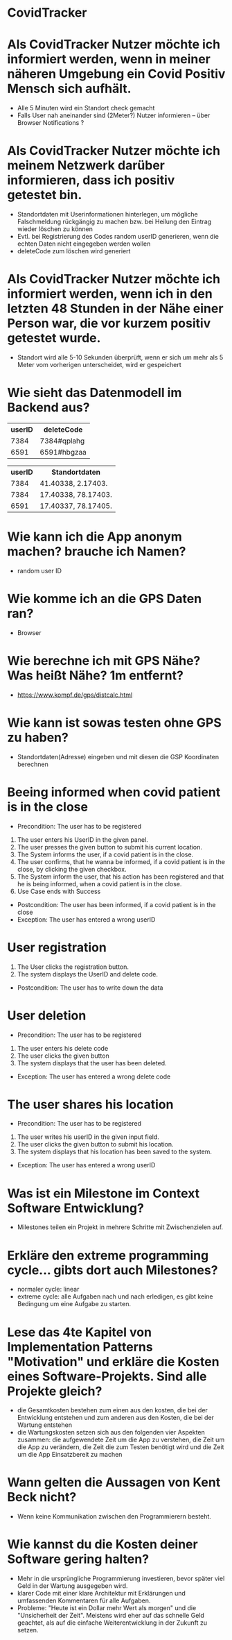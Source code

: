 # CovidTracker

# Als CovidTracker Nutzer möchte ich informiert werden, wenn in meiner näheren Umgebung ein Covid Positiv Mensch sich aufhält.
-	Alle 5 Minuten wird ein Standort check gemacht
-	Falls User nah aneinander sind (2Meter?) Nutzer informieren – über Browser Notifications ?

# Als CovidTracker Nutzer möchte ich meinem Netzwerk darüber informieren, dass ich positiv getestet bin.
-	Standortdaten mit Userinformationen hinterlegen, um mögliche Falschmeldung rückgängig zu machen bzw. bei Heilung den Eintrag wieder löschen zu können
-	Evtl. bei Registrierung des Codes random userID generieren, wenn die echten Daten nicht eingegeben werden wollen
-	deleteCode zum löschen wird generiert

# Als CovidTracker Nutzer möchte ich informiert werden, wenn ich in den letzten 48 Stunden in der Nähe einer Person war, die vor kurzem positiv getestet wurde.
-	Standort wird alle 5-10 Sekunden überprüft, wenn er sich um mehr als 5 Meter vom vorherigen unterscheidet, wird er gespeichert

# Wie sieht das Datenmodell im Backend aus?
<table>
  <tr>
    <th><b>userID</b></th>
    <th><b>deleteCode</b></th>
  </tr>
  <tr>
    <td>7384</td>
    <td>7384#qplahg</td>
  </tr>
    <tr>
    <td>6591</td>
    <td>6591#hbgzaa</td>
  </tr>
</table>

<table>
  <tr>
    <th><b>userID</b></th>
    <th><b>Standortdaten</b></th>
  </tr>
  <tr>
    <td>7384</td>
    <td>41.40338, 2.17403.</td>
  </tr>
    <tr>
    <td>7384</td>
    <td>17.40338, 78.17403.</td>
  </tr>
   <tr>
    <td>6591</td>
    <td>17.40337, 78.17405.</td>
  </tr>
</table>

# Wie kann ich die App anonym machen? brauche ich Namen?
-	random user ID
# Wie komme ich an die GPS Daten ran?
-	Browser
# Wie berechne ich mit GPS Nähe? Was heißt Nähe? 1m entfernt?
-	https://www.kompf.de/gps/distcalc.html
# Wie kann ist sowas testen ohne GPS zu haben?
-	Standortdaten(Adresse) eingeben und mit diesen die GSP Koordinaten berechnen

# Beeing informed when covid patient is in the close
- Precondition: The user has to be registered
1. The user enters his UserID in the given panel.
2. The user presses the given button to submit his current location.
3. The System informs the user, if a covid patient is in the close.
4. The user confirms, that he wanna be informed, if a covid patient is in the close, by clicking the given checkbox.
5. The System inform the user, that his action has been registered and that he is being informed, when a covid patient is in the close.
6. Use Case ends with Success
- Postcondition: The user has been informed, if a covid patient is in the close
- Exception: The user has entered a wrong userID

# User registration 
1. The User clicks the registration button.
2. The system displays the UserID and delete code.
- Postcondition: The user has to write down the data

# User deletion
- Precondition: The user has to be registered
1. The user enters his delete code
2. The user clicks the given button
3. The system displays that the user has been deleted.
- Exception: The user has entered a wrong delete code

# The user shares his location
- Precondition: The user has to be registered
1. The user writes his userID in the given input field.
2. The user clicks the given button to submit his location.
3. The system displays that his location has been saved to the system.
- Exception: The user has entered a wrong userID

# Was ist ein Milestone im Context Software Entwicklung?
- Milestones teilen ein Projekt in mehrere Schritte mit Zwischenzielen auf.

# Erkläre den extreme programming cycle... gibts dort auch Milestones?
- normaler cycle: linear
- extreme cycle: alle Aufgaben nach und nach erledigen, es gibt keine Bedingung um eine Aufgabe zu starten.

# Lese das 4te Kapitel von Implementation Patterns "Motivation" und erkläre die Kosten eines Software-Projekts. Sind alle Projekte gleich?
- die Gesamtkosten bestehen zum einen aus den kosten, die bei der Entwicklung entstehen und zum anderen aus den Kosten, die bei der Wartung entstehen
- die Wartungskosten setzen sich aus den folgenden vier Aspekten zusammen: die aufgewendete Zeit um die App zu verstehen, die Zeit um die App zu verändern, die Zeit die zum Testen benötigt wird und die Zeit um die App Einsatzbereit zu machen

# Wann gelten die Aussagen von Kent Beck nicht? 
- Wenn keine Kommunikation zwischen den Programmierern besteht.

# Wie kannst du die Kosten deiner Software gering halten?
- Mehr in die ursprüngliche Programmierung investieren, bevor später viel Geld in der Wartung ausgegeben wird.
- klarer Code mit einer klare Architektur mit Erklärungen und umfassenden Kommentaren für alle Aufgaben.
- Probleme: "Heute ist ein Dollar mehr Wert als morgen" und die "Unsicherheit der Zeit". Meistens wird eher auf das schnelle Geld geachtet, als auf die einfache Weiterentwicklung in der Zukunft zu setzen.
